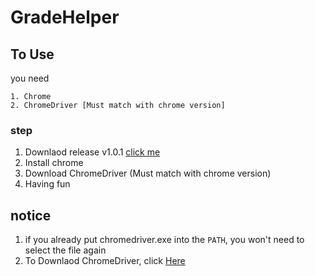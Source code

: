 # GradeHelper

## To Use

you need 
```
1. Chrome
2. ChromeDriver [Must match with chrome version]
```
### step

1. Downlaod release v1.0.1 [click me](https://github.com/steven12138/gradeHelper/releases/tag/1.0.1)
2. Install chrome
3. Download ChromeDriver (Must match with chrome version)
4. Having fun



## notice

1. if you already put chromedriver.exe into the ```PATH```, you won't need to select the file again
2. To Downlaod ChromeDriver, click [Here](http://npm.taobao.org/mirrors/chromedriver)